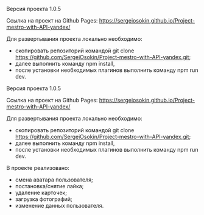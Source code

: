 Версия проекта 1.0.5

Ссылка на проект на Github Pages:
https://sergeiosokin.github.io/Project-mestro-with-API-yandex/

Для развертывания проекта локально необходимо:
- скопировать репозиторий командой git clone https://github.com/SergeiOsokin/Project-mestro-with-API-yandex.git;
- далее выполнить команду npm install, 
- после установки необходимых плагинов выполнить команду npm run dev. 

Версия проекта 1.0.5

Ссылка на проект на Github Pages:
https://sergeiosokin.github.io/Project-mestro-with-API-yandex/

Для развертывания проекта локально необходимо:
- скопировать репозиторий командой git clone https://github.com/SergeiOsokin/Project-mestro-with-API-yandex.git;
- далее выполнить команду npm install, 
- после установки необходимых плагинов выполнить команду npm run dev. 

В проекте реализовано:
- смена аватара пользователя;
- постановка/снятие лайка;
- удаление карточек;
- загрузка фотографий;
- изменение данных пользователя.